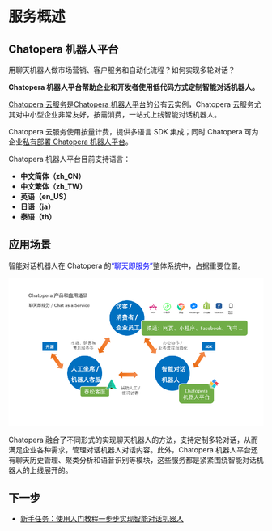 # 服务概述

## Chatopera 机器人平台

用聊天机器人做市场营销、客户服务和自动化流程？如何实现多轮对话？

**Chatopera 机器人平台帮助企业和开发者使用低代码方式定制智能对话机器人。**

[Chatopera 云服务](https://bot.chatopera.com)是[Chatopera 机器人平台](https://docs.chatopera.com/products/chatbot-platform/index.html)的公有云实例，Chatopera 云服务尤其对中小型企业非常友好，按需消费，一站式上线智能对话机器人。

Chatopera 云服务使用按量计费，提供多语言 SDK 集成；同时 Chatopera 可为企业[私有部署 Chatopera 机器人平台](https://docs.chatopera.com/products/chatbot-platform/contract/on-premise.html)。

Chatopera 机器人平台目前支持语言：

- **中文简体（zh_CN）**
- **中文繁体（zh_TW）**
- **英语（en_US）**
- **日语（ja）**
- **泰语（th）**

## 应用场景

智能对话机器人在 Chatopera 的<font color="blue">“聊天即服务”</font>整体系统中，占据重要位置。

![](../../images/products/platform/screenshot-20210912-201141.png)

Chatopera 融合了不同形式的实现聊天机器人的方法，支持定制多轮对话，从而满足企业各种需求，管理对话机器人对话内容。此外，Chatopera 机器人平台还有聊天历史管理、聚类分析和语音识别等模块，这些服务都是紧紧围绕智能对话机器人的上线展开的。

## 下一步

- [新手任务：使用入门教程一步步实现智能对话机器人](https://docs.chatopera.com/products/chatbot-platform/tutorials/index.html)
